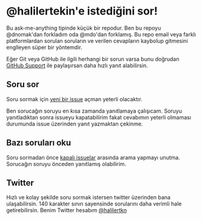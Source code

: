 # @halilertekin'e istediğini sor!

Bu ask-me-anything tipinde küçük bir repodur. Ben bu repoyu @dnomak'dan forkladım oda @mdo'dan forklamış. Bu repo email veya farklı platformlardan sorulan soruların ve verilen cevapların kaybolup gitmesini englleyen süper bir yöntemdir.

Eğer Git veya GitHub ile ilgili herhangi bir sorun varsa bunu doğrudan [GitHub Support](https://github.com/contact) ile paylaşırsan daha hızlı yanıt alabilirsin.

## Soru sor

Soru sormak için [yeni bir issue](https://github.com/halilertekin/bis/issues/new) açman yeterli olacaktır.

Ben sorucağın soruyu en kısa zamanda yanıtlamaya çalışıcam. Soruyu yanıtladıktan sonra issueyu kapatabilirim fakat cevabımın yeterli olmaması durumunda issue üzerinden yanıt yazmaktan çekinme.

## Bazı soruları oku

Soru sormadan önce [kapalı issuelar](https://github.com/halilertekin/bis/issues?sort=created&direction=desc&state=closed&page=1) arasında arama yapmayı unutma. Sorucağın soruyu önceden yanıtlamış olabilirim.

## Twitter

Hızlı ve kolay şekilde soru sormak istersen twitter üzerinden bana ulaşabilirsin. 140 karakter sınırı sayensinde sorularını daha verimli hale getirebilirsin. Benim Twitter hesabım [@halilertkn](https://twitter.com/halilertkn)
